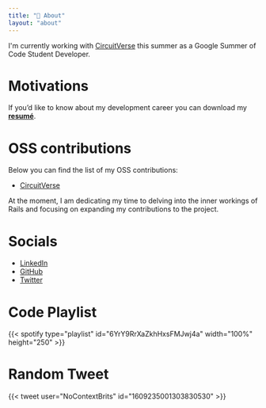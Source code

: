 ```yaml
---
title: "📙 About"
layout: "about"
---
```


I'm currently working with [CircuitVerse](https://circuitverse.org/) this summer as a Google Summer of Code Student Developer. 

# Motivations

If you’d like to know about my development career you can download my [**resumé**](/assets/vaibhav_upreti_resume.pdf).

# OSS contributions

Below you can find the list of my OSS contributions:
- [CircuitVerse](https://github.com/CircuitVerse/CircuitVerse/commits?author=VaibhavUpreti)

At the moment, I am dedicating my time to delving into the inner workings of Rails and focusing on expanding my contributions to the project.
# Socials
- [LinkedIn](https://www.linkedin.com/in/vaibhav-upreti/) 
- [GitHub](https://github.com/VaibhavUpreti) 
- [Twitter](https://twitter.com/vaibhav__upreti) 

# Code Playlist
{{< spotify type="playlist" id="6YrY9RrXaZkhHxsFMJwj4a" width="100%" height="250" >}}

# Random Tweet
{{< tweet user="NoContextBrits" id="1609235001303830530" >}}
